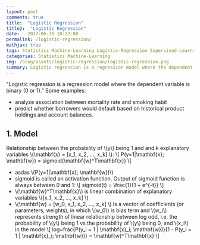 ```yaml
---
layout: post
comments: true
title:  "Logistic Regression"
title2:  "Logistic Regression"
date:   2017-06-30 10:22:00
permalink: /logistic-regression/
mathjax: true
tags: Statistics Machine-Learning Logistic-Regression Supervised-Learning
categories: Statistics Machine-Learning
img: /blog/assets/logistic-regression/logistic-regression.png
summary: Logistic regression is a regression model where the dependent variable is binary...
---
```



"Logistic regression is a regression model where the dependent variable is binary (0 or 1)."
Some examples:
* analyze association between mortality rate and smoking habit
* predict whether borrowers would default based on historical product holdings and account balances.

## 1. Model
Relationship between the probability of \\(y\\) being 1 and and k explanatory variables \\(\mathbf{x} = [x_1, x_2, ..., x_k] \\):
\\[
P(y=1|\mathbf{x}; \mathbf{w}) = sigmoid(\mathbf{w}^T\mathbf{x})
\\]

* asdas \\(P(y=1|\mathbf{x}; \mathbf{w})\\)
* sigmoid is called an activation function. Output of sigmoid function is always between 0 and 1:
\\[
sigmoid(t) = \frac{1}{1 + e^{-t}}
\\]
* \\(\mathbf{w}^T\mathbf{x}\\) is linear combination of explanatory variables \\([x_1, x_2, ..., x_k] \\)
* \\(\mathbf{w} = [w_0, x_1, x_2, ..., x_k] \\) is a vector of coefficients (or parameters, weights), in which \\(w_0\\) is bias term and \\(w_i\\) represents strength of linear relationship between log odd, i.e. the probability of \\(y\\) being 1 vs the probability of \\(y\\) being 0, and \\(x_i\\) in the model
\\[
log~frac{P(y\_i = 1 | \mathbf{x}\_i; \mathbf{w})}{1 - P(y\_i = 1 | \mathbf{x}\_i; \mathbf{w})} = \mathbf{w}^T\mathbf{x}
\\]
